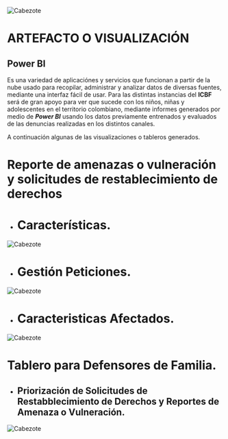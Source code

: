![Cabezote](Imagenes/Cabezote.png)

# ARTEFACTO O VISUALIZACIÓN

## Power BI

Es una variedad de aplicaciónes y servicios que funcionan a partir de la nube usado para recopilar, administrar y analizar datos de diversas fuentes, mediante una interfaz fácil de usar. Para las distintas instancias del **ICBF** será de gran apoyo para ver que sucede con los niños, niñas y adolescentes en el territorio colombiano, mediante informes generados por medio de ***Power BI***  usando los datos previamente entrenados y evaluados de las denuncias realizadas en los distintos canales.  

A continuación algunas de las visualizaciones o tableros generados. 
# Reporte de amenazas o vulneración y solicitudes de restablecimiento de derechos 
* # Características.

![Cabezote](Imagenes/powerbi1.png)


* # Gestión Peticiones.


![Cabezote](Imagenes/powerbi2.png)
* # Caracteristicas Afectados.

![Cabezote](Imagenes/powerbi3.png)

# Tablero para Defensores de Familia.

* ## Priorización de Solicitudes de Restabblecimiento de Derechos y Reportes de Amenaza o Vulneración.

![Cabezote](Imagenes/powerbi4.png)

